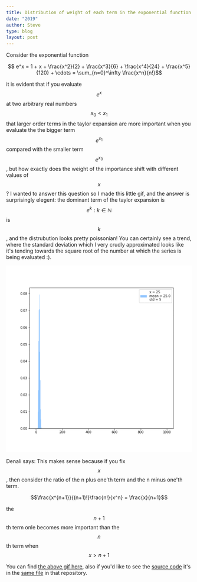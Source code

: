 ```yaml
---
title: Distribution of weight of each term in the exponential function.
date: "2019"
author: Steve
type: blog
layout: post
---
```


Consider the exponential function

$$ e^x = 1 + x + \frac{x^2}{2} + \frac{x^3}{6} + \frac{x^4}{24} + \frac{x^5}{120} + \cdots = \sum_{n=0}^\infty \frac{x^n}{n!}$$

it is evident that if you evaluate $$e^x$$ at two arbitrary real numbers $$x_0 < x_1$$ that larger order terms in the taylor expansion are more important when you evaluate the the bigger term $$e^{x_1}$$ compared with the smaller term $$e^{x_0}$$, but how exactly does the weight of the importance shift with different values of $$x$$? I wanted to answer this question so I made this little gif, and the answer is surprisingly elegent: the dominant term of the taylor expansion is $$e^k:k\in\mathbb N$$ is $$k$$, and the distrubution looks pretty poissonian! You can certainly see a trend, where the standard deviation which I very crudly approximated looks like it's tending towards the square root of the number at which the series is being evaluated :). 


![exp weight gif](../../images/expw.gif)

Denali says: This makes sense because if you fix $$x$$, then consider the ratio of the n plus one'th term and the n minus one'th term.

$$\frac{x^{n+1}}{(n+1)!}\frac{n!}{x^n} = \frac{x}{n+1}$$

the $$n+1$$ th term onle becomes more important than the $$n$$th term when $$x > n+1$$ 

You can find [the above gif here](https://github.com/dcxSt/random-math/blob/master/exponential/exponential_weight_dist.gif), also if you'd like to see the [source code](https://github.com/dcxSt/random-math/blob/master/exponential/exponential%20terms%20animation%2C%20importance%20of%20terms%20in%20exponential%20transcendental%20function%20as%20x%20increases.ipynb) it's in the [same file](https://github.com/dcxSt/random-math/tree/master/exponential) in that repository.


